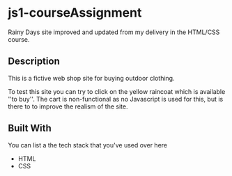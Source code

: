 # js1-courseAssignment

Rainy Days site improved and updated from my delivery in the HTML/CSS course. 

## Description

This is a fictive web shop site for buying outdoor clothing.

To test this site you can try to click on the yellow raincoat which is available ''to buy''.
The cart is non-functional as no Javascript is used for this, but is there to to improve the realism of the site.

## Built With

You can list a the tech stack that you've used over here

- HTML
- CSS